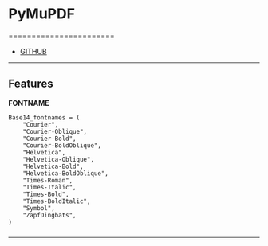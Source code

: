 # PyMuPDF
=======================


- [GITHUB](https://github.com/pymupdf/PyMuPDF)
-----------------------------------------------------------------------------------------------------

## Features


**FONTNAME**

```
Base14_fontnames = (
    "Courier",
    "Courier-Oblique",
    "Courier-Bold",
    "Courier-BoldOblique",
    "Helvetica",
    "Helvetica-Oblique",
    "Helvetica-Bold",
    "Helvetica-BoldOblique",
    "Times-Roman",
    "Times-Italic",
    "Times-Bold",
    "Times-BoldItalic",
    "Symbol",
    "ZapfDingbats",
)
```

### 


-----------------------------------------------------------------------------------------------------